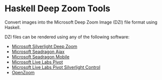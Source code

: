 # Haskell Deep Zoom Tools

Convert images into the Microsoft Deep Zoom Image (DZI) file format using
Haskell.

DZI files can be rendered using any of the following software:

 - [Microsoft Silverlight Deep Zoom](http://www.microsoft.com/silverlight/deep-zoom/)
 - [Microsoft Seadragon Ajax](http://seadragon.com/ajax)
 - [Microsoft Seadragon Mobile](http://itunes.apple.com/us/app/seadragon-mobile/id299655981?mt=8)
 - [Microsoft Live Labs Pivot](http://getpivot.com/)
 - [Microsoft Live Labs Pivot Silverlight Control](http://getpivot.com/silverlight/)
 - [OpenZoom](http://openzoom.org)

